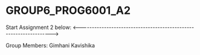 # GROUP6_PROG6001_A2

Start Assignment 2 below:
<------------------------------------------------------------------>

Group Members:
Gimhani Kavishika
